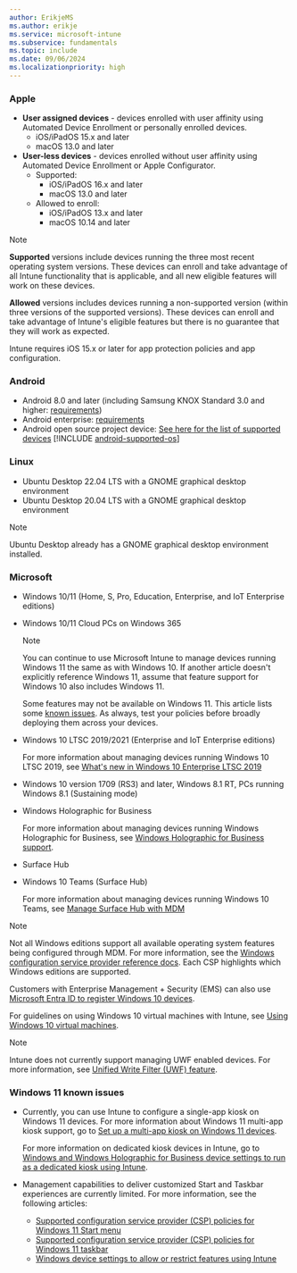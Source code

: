 ```yaml
---
author: ErikjeMS
ms.author: erikje
ms.service: microsoft-intune
ms.subservice: fundamentals
ms.topic: include
ms.date: 09/06/2024
ms.localizationpriority: high
---
```


### Apple

- **User assigned devices** - devices enrolled with user affinity using Automated Device Enrollment or personally enrolled devices.
  - iOS/iPadOS 15.x and later
  - macOS 13.0 and later
- **User-less devices** - devices enrolled without user affinity using Automated Device Enrollment or Apple Configurator.
  - Supported:
    - iOS/iPadOS 16.x and later
    - macOS 13.0 and later
  - Allowed to enroll:
    - iOS/iPadOS 13.x and later
    - macOS 10.14 and later

> [!NOTE]
> **Supported** versions include devices running the three most recent operating system versions. These devices can enroll and take advantage of all Intune functionality that is applicable, and all new eligible features will work on these devices.
>
> **Allowed** versions includes devices running a non-supported version (within three versions of the supported versions). These devices can enroll and take advantage of Intune's eligible features but there is no guarantee that they will work as expected.
>
> Intune requires iOS 15.x or later for app protection policies and app configuration.

### Android

- Android 8.0 and later (including Samsung KNOX Standard 3.0 and higher: [requirements](https://www.samsungknox.com/en/knox-platform/supported-devices/2.4+))
- Android enterprise: [requirements](https://support.google.com/work/android/topic/9428066)
- Android open source project device: [See here for the list of supported devices](../fundamentals/android-os-project-supported-devices.md)
[!INCLUDE [android-supported-os](android-supported-os.md)]

### Linux

- Ubuntu Desktop 22.04 LTS with a GNOME graphical desktop environment
- Ubuntu Desktop 20.04 LTS with a GNOME graphical desktop environment

> [!NOTE]
> Ubuntu Desktop already has a GNOME graphical desktop environment installed.

### Microsoft

- Windows 10/11 (Home, S, Pro, Education, Enterprise, and IoT Enterprise editions)
- Windows 10/11 Cloud PCs on Windows 365

  > [!NOTE]
  > You can continue to use Microsoft Intune to manage devices running Windows 11 the same as with Windows 10. If another article doesn't explicitly reference Windows 11, assume that feature support for Windows 10 also includes Windows 11.
  >
  > Some features may not be available on Windows 11. This article lists some [known issues](#windows-11-known-issues). As always, test your policies before broadly deploying them across your devices.

- Windows 10 LTSC 2019/2021 (Enterprise and IoT Enterprise editions)

  For more information about managing devices running Windows 10 LTSC 2019, see [What's new in Windows 10 Enterprise LTSC 2019](/windows/whats-new/ltsc/whats-new-windows-10-2019)
  
- Windows 10 version 1709 (RS3) and later, Windows 8.1 RT, PCs running Windows 8.1 (Sustaining mode)

- Windows Holographic for Business

  For more information about managing devices running Windows Holographic for Business, see [Windows Holographic for Business support](../fundamentals/windows-holographic-for-business.md).

- Surface Hub

- Windows 10 Teams (Surface Hub)

  For more information about managing devices running Windows 10 Teams, see [Manage Surface Hub with MDM](/surface-hub/manage-settings-with-mdm-for-surface-hub)

> [!NOTE]
> Not all Windows editions support all available operating system features being configured through MDM. For more information, see the [Windows configuration service provider reference docs](/windows/configuration/provisioning-packages/how-it-pros-can-use-configuration-service-providers). Each CSP highlights which Windows editions are supported.

Customers with Enterprise Management + Security (EMS) can also use [Microsoft Entra ID to register Windows 10 devices](../enrollment/windows-enroll.md).

For guidelines on using Windows 10 virtual machines with Intune, see [Using Windows 10 virtual machines](../fundamentals/windows-10-virtual-machines.md).

> [!NOTE]
> Intune does not currently support managing UWF enabled devices. For more information, see [Unified Write Filter (UWF) feature](/windows-hardware/customize/enterprise/unified-write-filter).

### Windows 11 known issues

- Currently, you can use Intune to configure a single-app kiosk on Windows 11 devices. For more information about Windows 11 multi-app kiosk support, go to [Set up a multi-app kiosk on Windows 11 devices](/windows/configuration/lock-down-windows-11-to-specific-apps).

  For more information on dedicated kiosk devices in Intune, go to [Windows and Windows Holographic for Business device settings to run as a dedicated kiosk using Intune](../configuration/kiosk-settings.md).

- Management capabilities to deliver customized Start and Taskbar experiences are currently limited. For more information, see the following articles:

  - [Supported configuration service provider (CSP) policies for Windows 11 Start menu](/windows/configuration/supported-csp-start-menu-layout-windows)
  - [Supported configuration service provider (CSP) policies for Windows 11 taskbar](/windows/configuration/supported-csp-taskbar-windows)
  - [Windows device settings to allow or restrict features using Intune](../configuration/device-restrictions-windows-10.md)
